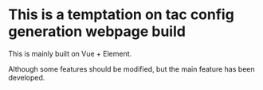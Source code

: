 # This is a temptation on tac config generation webpage build

This is mainly built on Vue + Element.

Although some features should be modified, but the main feature has been developed.